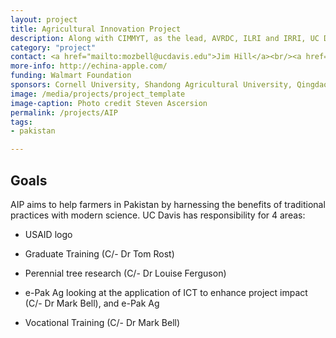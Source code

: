 ```yaml
---
layout: project
title: Agricultural Innovation Project
description: Along with CIMMYT, as the lead, AVRDC, ILRI and IRRI, UC Davis is providing support for the 5-year USAID funded AIP.
category: "project"
contact: <a href="mailto:mozbell@ucdavis.edu">Jim Hill</a><br/><a href="mailto:mozbell@ucdavis.edu">Tom Rost</a><br/><a href="mailto:mozbell@ucdavis.edu">Louise Ferguson</a><br/><a href="mailto:mozbell@ucdavis.edu">Mark Bell</a>
more-info: http://echina-apple.com/
funding: Walmart Foundation
sponsors: Cornell University, Shandong Agricultural University, Qingdao Agricultural University, and Shandong Extension Division of Fruits and Teas, Northwest Agriculture & Forestry University and Shaanxi Fruit Bureau
image: /media/projects/project_template
image-caption: Photo credit Steven Ascersion
permalink: /projects/AIP
tags:
- pakistan

---
```


<h2>Goals</h2>

<p>AIP aims to help farmers in Pakistan by harnessing the benefits of traditional practices with modern science. UC Davis has responsibility for 4 areas:</p>

* USAID logo

* Graduate Training (C/- Dr Tom Rost)

* Perennial tree research (C/- Dr Louise Ferguson)

* e-Pak Ag looking at the application of ICT to enhance project impact (C/- Dr Mark Bell), and e-Pak&nbsp;Ag

* Vocational Training (C/- Dr Mark Bell)
